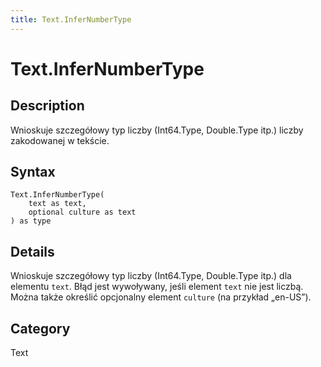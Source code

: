 ```yaml
---
title: Text.InferNumberType
---
```


# Text.InferNumberType


## Description

Wnioskuje szczegółowy typ liczby (Int64.Type, Double.Type itp.) liczby zakodowanej w tekście.


## Syntax

```powerquery
Text.InferNumberType(
    text as text,
    optional culture as text
) as type
```


## Details

Wnioskuje szczegółowy typ liczby (Int64.Type, Double.Type itp.) dla elementu <code>text</code>. Błąd jest wywoływany, jeśli element <code>text</code> nie jest liczbą. Można także określić opcjonalny element <code>culture</code> (na przykład „en-US”).



## Category
Text
